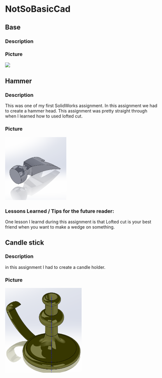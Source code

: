 # NotSoBasicCad
## Base
### Description

### Picture
<img src = "https://github.com/mbjones73/Basic-CAD/blob/master/media/Screenshot%202021-02-17%20at%2011.17.21%20AM.png" width="300">

## Hammer
### Description
This was one of my first SolidWorks assignment. In this assignment we had to create a hammer head. This assignment was pretty straight through when I learned how to used lofted cut.

### Picture
<img src = "media/hammerhead.PNG" width="200">

### Lessons Learned / Tips for the future reader:
One lesson I learnd during this assignment is that Lofted cut is your best friend when you want to make a wedge on something.
## Candle stick
### Description 
in this assignment I had to create a candle holder. 
### Picture
<img src = "media/candlestick.PNG" width="250">
